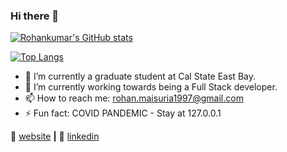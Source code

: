 ### Hi there 👋



[![Rohankumar's GitHub stats](https://github-readme-stats.vercel.app/api?username=rohankumarm&show_icons=true&theme=radical)](https://github.com/rohankumarm/github-readme-stats)


[![Top Langs](https://github-readme-stats.vercel.app/api/top-langs/?username=rohankumarm&layout=compact&langs_count=6)](https://github.com/rohankumarm/github-readme-stats)



- 🔭 I’m currently a graduate student at Cal State East Bay.
- 🌱 I’m currently working towards being a Full Stack developer.
- 📫 How to reach me: rohan.maisuria1997@gmail.com
- ⚡ Fun fact: COVID PANDEMIC - Stay at 127.0.0.1

🏡 [website][website] **|** 
👔 [linkedin][linkedin]

[website]: https://rohankumarm.github.io/my-portfolio/
[linkedin]: https://www.linkedin.com/in/rohan-maisuria-458397172/


<!--
**RohankumarM/RohankumarM** is a ✨ _special_ ✨ repository because its `README.md` (this file) appears on your GitHub profile.

- 👯 I’m looking to collaborate on ...
- 🤔 I’m looking for help with ...
- 💬 Ask me about ...
- 😄 Pronouns: ...
-->
